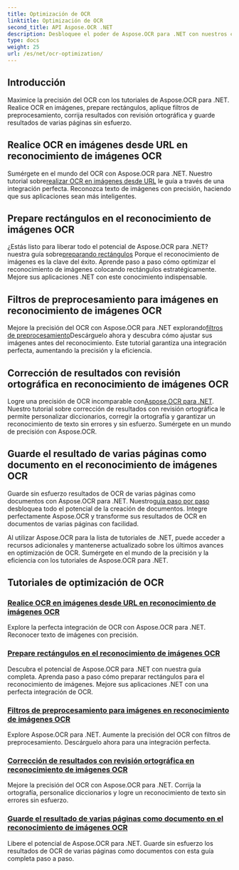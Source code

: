 ```yaml
---
title: Optimización de OCR
linktitle: Optimización de OCR
second_title: API Aspose.OCR .NET
description: Desbloquee el poder de Aspose.OCR para .NET con nuestros completos tutoriales. Ya seas un desarrollador experimentado o un principiante, estas guías mejorarán tu juego de OCR.
type: docs
weight: 25
url: /es/net/ocr-optimization/
---
```

## Introducción

Maximice la precisión del OCR con los tutoriales de Aspose.OCR para .NET. Realice OCR en imágenes, prepare rectángulos, aplique filtros de preprocesamiento, corrija resultados con revisión ortográfica y guarde resultados de varias páginas sin esfuerzo.


## Realice OCR en imágenes desde URL en reconocimiento de imágenes OCR

 Sumérgete en el mundo del OCR con Aspose.OCR para .NET. Nuestro tutorial sobre[realizar OCR en imágenes desde URL](./perform-ocr-on-image-from-url/) le guía a través de una integración perfecta. Reconozca texto de imágenes con precisión, haciendo que sus aplicaciones sean más inteligentes.

## Prepare rectángulos en el reconocimiento de imágenes OCR

 ¿Estás listo para liberar todo el potencial de Aspose.OCR para .NET? nuestra guía sobre[preparando rectángulos](./prepare-rectangles/) Porque el reconocimiento de imágenes es la clave del éxito. Aprende paso a paso cómo optimizar el reconocimiento de imágenes colocando rectángulos estratégicamente. Mejore sus aplicaciones .NET con este conocimiento indispensable.

## Filtros de preprocesamiento para imágenes en reconocimiento de imágenes OCR

 Mejore la precisión del OCR con Aspose.OCR para .NET explorando[filtros de preprocesamiento](./preprocessing-filters-for-image/)Descárguelo ahora y descubra cómo ajustar sus imágenes antes del reconocimiento. Este tutorial garantiza una integración perfecta, aumentando la precisión y la eficiencia.

## Corrección de resultados con revisión ortográfica en reconocimiento de imágenes OCR

 Logre una precisión de OCR incomparable con[Aspose.OCR para .NET](./result-correction-with-spell-checking/). Nuestro tutorial sobre corrección de resultados con revisión ortográfica le permite personalizar diccionarios, corregir la ortografía y garantizar un reconocimiento de texto sin errores y sin esfuerzo. Sumérgete en un mundo de precisión con Aspose.OCR.

## Guarde el resultado de varias páginas como documento en el reconocimiento de imágenes OCR

 Guarde sin esfuerzo resultados de OCR de varias páginas como documentos con Aspose.OCR para .NET. Nuestro[guía paso por paso](./save-multipage-result-as-document/) desbloquea todo el potencial de la creación de documentos. Integre perfectamente Aspose.OCR y transforme sus resultados de OCR en documentos de varias páginas con facilidad.

Al utilizar Aspose.OCR para la lista de tutoriales de .NET, puede acceder a recursos adicionales y mantenerse actualizado sobre los últimos avances en optimización de OCR. Sumérgete en el mundo de la precisión y la eficiencia con los tutoriales de Aspose.OCR para .NET.
## Tutoriales de optimización de OCR
### [Realice OCR en imágenes desde URL en reconocimiento de imágenes OCR](./perform-ocr-on-image-from-url/)
Explore la perfecta integración de OCR con Aspose.OCR para .NET. Reconocer texto de imágenes con precisión.
### [Prepare rectángulos en el reconocimiento de imágenes OCR](./prepare-rectangles/)
Descubra el potencial de Aspose.OCR para .NET con nuestra guía completa. Aprenda paso a paso cómo preparar rectángulos para el reconocimiento de imágenes. Mejore sus aplicaciones .NET con una perfecta integración de OCR.
### [Filtros de preprocesamiento para imágenes en reconocimiento de imágenes OCR](./preprocessing-filters-for-image/)
Explore Aspose.OCR para .NET. Aumente la precisión del OCR con filtros de preprocesamiento. Descárguelo ahora para una integración perfecta.
### [Corrección de resultados con revisión ortográfica en reconocimiento de imágenes OCR](./result-correction-with-spell-checking/)
Mejore la precisión del OCR con Aspose.OCR para .NET. Corrija la ortografía, personalice diccionarios y logre un reconocimiento de texto sin errores sin esfuerzo.
### [Guarde el resultado de varias páginas como documento en el reconocimiento de imágenes OCR](./save-multipage-result-as-document/)
Libere el potencial de Aspose.OCR para .NET. Guarde sin esfuerzo los resultados de OCR de varias páginas como documentos con esta guía completa paso a paso.